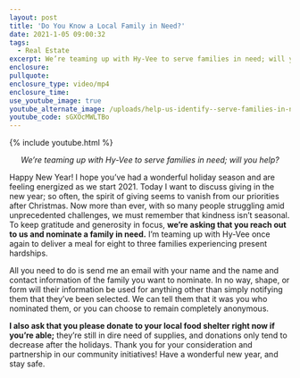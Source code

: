 ```yaml
---
layout: post
title: 'Do You Know a Local Family in Need?'
date: 2021-1-05 09:00:32
tags:
  - Real Estate
excerpt: We’re teaming up with Hy-Vee to serve families in need; will you help?
enclosure:
pullquote:
enclosure_type: video/mp4
enclosure_time:
use_youtube_image: true
youtube_alternate_image: /uploads/help-us-identify--serve-families-in-need-yt.jpg
youtube_code: sGXOcMWLTBo
---
```


{% include youtube.html %}

<p style="text-align:center;"><em>We’re teaming up with Hy-Vee to serve families in need; will you help?</em></p>

Happy New Year! I hope you’ve had a wonderful holiday season and are feeling energized as we start 2021. Today I want to discuss giving in the new year; so often, the spirit of giving seems to vanish from our priorities after Christmas. Now more than ever, with so many people struggling amid unprecedented challenges, we must remember that kindness isn’t seasonal. To keep gratitude and generosity in focus, **we’re asking that you reach out to us and nominate a family in need.** I’m teaming up with Hy-Vee once again to deliver a meal for eight to three families experiencing present hardships.&nbsp;

All you need to do is send me an email with your name and the name and contact information of the family you want to nominate. In no way, shape, or form will their information be used for anything other than simply notifying them that they’ve been selected. We can tell them that it was you who nominated them, or you can choose to remain completely anonymous.&nbsp;

**I also ask that you please donate to your local food shelter right now if you’re able;** they’re still in dire need of supplies, and donations only tend to decrease after the holidays. Thank you for your consideration and partnership in our community initiatives\! Have a wonderful new year, and stay safe.
